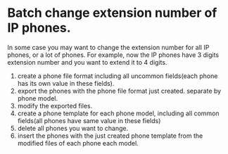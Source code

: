 # Batch change extension number of IP phones.


In some case you may want to change the extension number for all IP phones, or a lot of phones. For example, now the IP phones have 3 digits extension number and you want to extend it to 4 digits.

1. create a phone file format including all uncommon fields(each phone has its own value in these fields).
2. export the phones with the phone file format just created. separate by phone model.
3. modify the exported files.
4. create a phone template for each phone model, including all common fields(all phones have same value in these fields)
5. delete all phones you want to change.
6. insert the phones with the just created phone template from the modified files of each phone each model.

